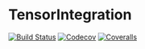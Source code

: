 # TensorIntegration

[![Build Status](https://travis-ci.com/chrished/TensorIntegration.jl.svg?branch=master)](https://travis-ci.com/chrished/TensorIntegration.jl)
[![Codecov](https://codecov.io/gh/chrished/TensorIntegration.jl/branch/master/graph/badge.svg)](https://codecov.io/gh/chrished/TensorIntegration.jl)
[![Coveralls](https://coveralls.io/repos/github/chrished/TensorIntegration.jl/badge.svg?branch=master)](https://coveralls.io/github/chrished/TensorIntegration.jl?branch=master)

